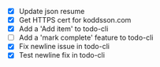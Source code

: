- [x] Update json resume
- [x] Get HTTPS cert for koddsson.com
- [x] Add a 'Add item' to todo-cli
- [ ] Add a 'mark complete' feature to todo-cli
- [x] Fix newline issue in todo-cli
- [x] Test newline fix in todo-cli
